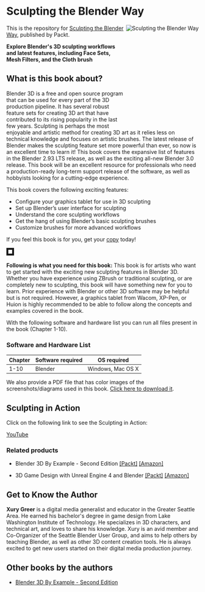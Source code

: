 # Sculpting the Blender Way

<a href="https://www.packtpub.com/product/sculpting-the-blender-way/9781801073875"><img src="https://static.packt-cdn.com/products/9781801073875/cover/smaller" alt="Sculpting the Blender Way" height="256px" align="right"></a>

This is the repository for [Sculpting the Blender Way](https://www.packtpub.com/product/sculpting-the-blender-way/9781801073875), published by Packt.

**Explore Blender's 3D sculpting workflows and latest features, including Face Sets, Mesh Filters, and the Cloth brush**

## What is this book about?
Blender 3D is a free and open source program that can be used for every part of the 3D production pipeline. It has several robust feature sets for creating 3D art that have contributed to its rising popularity in the last few years. Sculpting is perhaps the most enjoyable and artistic method for creating 3D art as it relies less on technical knowledge and focuses on artistic brushes. The latest release of Blender makes the sculpting feature set more powerful than ever, so now is an excellent time to learn it! This book covers the expansive list of features in the Blender 2.93 LTS release, as well as the exciting all-new Blender 3.0 release. This book will be an excellent resource for professionals who need a production-ready long-term support release of the software, as well as hobbyists looking for a cutting-edge experience.

This book covers the following exciting features: 
* Configure your graphics tablet for use in 3D sculpting
* Set up Blender’s user interface for sculpting
* Understand the core sculpting workflows
* Get the hang of using Blender’s basic sculpting brushes
* Customize brushes for more advanced workflows

If you feel this book is for you, get your [copy](https://www.amazon.com/dp/1801073872) today!

<a href="https://www.packtpub.com/?utm_source=github&utm_medium=banner&utm_campaign=GitHubBanner"><img src="https://raw.githubusercontent.com/PacktPublishing/GitHub/master/GitHub.png" 
alt="https://www.packtpub.com/" border="5" /></a>


**Following is what you need for this book:**
This book is for artists who want to get started with the exciting new sculpting features in Blender 3D. Whether you have experience using ZBrush or traditional sculpting, or are completely new to sculpting, this book will have something new for you to learn. Prior experience with Blender or other 3D software may be helpful but is not required. However, a graphics tablet from Wacom, XP-Pen, or Huion is highly recommended to be able to follow along the concepts and examples covered in the book.

With the following software and hardware list you can run all files present in the book (Chapter 1-10).

### Software and Hardware List

| Chapter  | Software required                   | OS required                        |
| -------- | ------------------------------------| -----------------------------------|
| 1-10       | Blender                           | Windows, Mac OS X |


We also provide a PDF file that has color images of the screenshots/diagrams used in this book. [Click here to download it](https://static.packt-cdn.com/downloads/9781801073875_ColorImages.pdf).

## Sculpting in Action

Click on the following link to see the Sculpting in Action:

[YouTube]( https://bit.ly/3IyA20X)

### Related products <Other books you may enjoy>
* Blender 3D By Example - Second Edition [[Packt]](https://www.packtpub.com/free-ebook/blender-3d-by-example-second-edition/9781789612561) [[Amazon]](https://www.amazon.com/dp/178961256X)

* 3D Game Design with Unreal Engine 4 and Blender [[Packt]](https://www.packtpub.com/product/3d-game-design-with-unreal-engine-4-and-blender/9781785881466) [[Amazon]](https://www.amazon.com/dp/1785881469)

## Get to Know the Author
**Xury Greer**
is a digital media generalist and educator in the Greater Seattle Area. He earned his bachelor's degree in game design from Lake Washington Institute of Technology. He specializes in 3D characters, and technical art, and loves to share his knowledge. Xury is an avid member and Co-Organizer of the Seattle Blender User Group, and aims to help others by teaching Blender, as well as other 3D content creation tools. He is always excited to get new users started on their digital media production journey.

## Other books by the authors
* [Blender 3D By Example - Second Edition](https://www.packtpub.com/free-ebook/blender-3d-by-example-second-edition/9781789612561)

